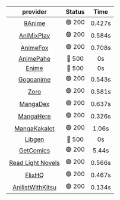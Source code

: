 | **provider** | **Status** | **Time** |
|:--------:|:------:|:----:|
|  [9Anime](https://9anime.to)  | 🟢 200 | 0.427s |
|  [AniMixPlay](https://animixplay.to)  | 🟢 200 | 0.584s |
|  [AnimeFox](https://animefox.tv)  | 🟢 200 | 0.708s |
| [AnimePahe](https://animepahe.com) | 🔴 500 | 0s |
| [Enime](https://enime.moe) | 🔴 500 | 0s |
|  [Gogoanime](https://gogoanime.gg)  | 🟢 200 | 0.543s |
|  [Zoro](https://zoro.to)  | 🟢 200 | 0.581s |
|  [MangaDex](https://mangadex.org)  | 🟢 200 | 0.637s |
|  [MangaHere](http://www.mangahere.cc)  | 🟢 200 | 0.326s |
|  [MangaKakalot](https://mangakakalot.com)  | 🟢 200 | 1.06s |
| [Libgen](http://libgen) | 🔴 500 | 0s |
|  [GetComics](https://getcomics.info/)  | 🟢 200 | 5.44s |
|  [Read Light Novels](https://readlightnovels.net)  | 🟢 200 | 0.566s |
|  [FlixHQ](https://flixhq.to)  | 🟢 200 | 0.467s |
|  [AnilistWithKitsu](https://anilist.co)  | 🟢 200 | 0.134s |
